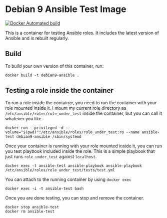 # Debian 9 Ansible Test Image #
[![Docker Automated build](https://img.shields.io/docker/automated/samdoran/debian9-ansible.svg?maxAge=2592000)](https://hub.docker.com/r/samdoran/debian9-ansible/)

This is a container for testing Ansible roles. It includes the latest version of Ansible and is rebuilt regularly.

## Build ##

To build your own version of this container, run:

    docker build -t debian9-ansible .

## Testing a role inside the container ##

To run a role inside the container, you need to run the container with your role mounted inside it. I mount my current role directory as `/etc/ansible/roles/role_under_test` inside the container, but you can call it whatever you like.

    docker run --privileged -d --volume="$(pwd)":/etc/ansible/roles/role_under_test:ro --name ansible-test debian9-ansible /sbin/systemd

Once your container is running with your role mounted inside it, you can run you test playbook included inside the role. This is a simple playbook that just runs `role_under_test` against `localhost`.

    docker exec -t ansible-test ansible-playbook ansible-playbook /etc/ansible/roles/role_under_test/tests/test.yml

You can attach to the running container by using `docker exec`

    docker exec -i -t ansible-test bash

Once you are done testing, you can stop and remove the container.

    docker stop ansible-test
    docker rm ansible-test

